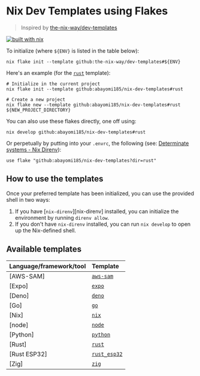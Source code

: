 # Nix Dev Templates using Flakes

> Inspired by [the-nix-way/dev-templates](https://github.com/the-nix-way/dev-templates)

[![built with nix](https://builtwithnix.org/badge.svg)](https://builtwithnix.org)

To initialize (where `${ENV}` is listed in the table below):

```shell
nix flake init --template github:the-nix-way/dev-templates#${ENV}
```

Here's an example (for the [`rust`](./rust) template):

```shell
# Initialize in the current project
nix flake init --template github:abayomi185/nix-dev-templates#rust

# Create a new project
nix flake new --template github:abayomi185/nix-dev-templates#rust ${NEW_PROJECT_DIRECTORY}
```

You can also use these flakes directly, one off using:

```shell
nix develop github:abayomi185/nix-dev-templates#rust
```

Or perpetually by putting into your `.envrc`, the following (see: [Determinate systems - Nix Direnv](https://determinate.systems/posts/nix-direnv/)):

```shell
use flake "github:abayomi185/nix-dev-templates?dir=rust"
```

## How to use the templates

Once your preferred template has been initialized, you can use the provided shell in two ways:

1. If you have [`nix-direnv`][nix-direnv] installed, you can initialize the environment by running `direnv allow`.
2. If you don't have `nix-direnv` installed, you can run `nix develop` to open up the Nix-defined shell.

## Available templates

| Language/framework/tool | Template                      |
| :---------------------- | :---------------------------- |
| [AWS-SAM]               | [`aws-sam`](./aws-sam/)       |
| [Expo]                  | [`expo`](./expo/)             |
| [Deno]                  | [`deno`](./deno/)             |
| [Go]                    | [`go`](./go/)                 |
| [Nix]                   | [`nix`](./nix/)               |
| [node]                  | [`node`](./node/)             |
| [Python]                | [`python`](./python/)         |
| [Rust]                  | [`rust`](./rust/)             |
| [Rust ESP32]            | [`rust_esp32`](./rust_esp32/) |
| [Zig]                   | [`zig`](./zig/)               |
